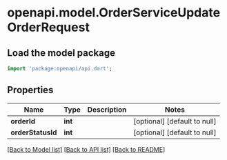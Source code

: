 # openapi.model.OrderServiceUpdateOrderRequest

## Load the model package
```dart
import 'package:openapi/api.dart';
```

## Properties
Name | Type | Description | Notes
------------ | ------------- | ------------- | -------------
**orderId** | **int** |  | [optional] [default to null]
**orderStatusId** | **int** |  | [optional] [default to null]

[[Back to Model list]](../README.md#documentation-for-models) [[Back to API list]](../README.md#documentation-for-api-endpoints) [[Back to README]](../README.md)


